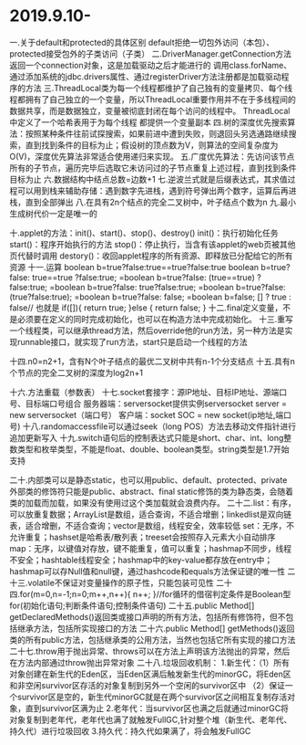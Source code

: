 # 2019.9.10-

一.关于default和protected的具体区别
   default拒绝一切包外访问（本包）、protected接受包外的子类访问（子类）
二.DriverManager.getConnection方法返回一个connection对象，这是加载驱动之后才能进行的
   调用class.forName、通过添加系统的jdbc.drivers属性、通过registerDriver方法注册都是加载驱动程序的方法
三.ThreadLocal类为每一个线程都维护了自己独有的变量拷贝、每个线程都拥有了自己独立的一个变量，所以ThreadLocal重要作用并不在于多线程间的数据共享，而是数据独立，变量被彻底封闭在每个访问的线程中。
   ThreadLocal中定义了一个哈希表用于为每个线程 都提供一个变量副本
四.树的深度优先搜索算法：按照某种条件往前试探搜索，如果前进中遭到失败，则退回头另选通路继续搜索，直到找到条件的目标为止；假设树的顶点数为V，则算法的空间复杂度为O(V)，深度优先算法非常适合使用递归来实现。
五.广度优先算法：先访问该节点所有的子节点，遍历完毕后选取它未访问过的子节点重复上述过程，直到找到条件目标为止
六.数据结构中结点总数=边数+1
七.逆波兰式就是后缀表达式，其求值过程可以用到栈来辅助存储：遇到数字先进栈，遇到符号弹出两个数字，运算后再进栈，直到全部弹出
八.在具有2n个结点的完全二叉树中，叶子结点个数为n
九.最小生成树代价一定是唯一的

十.applet的方法：init()、start()、stop()、destroy()
               init()：执行初始化任务
               start()：程序开始执行的方法
               stop()：停止执行，当含有该applet的web页被其他页代替时调用
               destory()：收回applet程序的所有资源、即释放已分配给它的所有资源
十一.运算
     boolean b=true?false:true==true?false:true
       boolean b=true?false: true==true ?false:true;
      =boolean b=true?false: (true==true) ?false:true;
      =boolean b=true?false:  true?false:true;
      =boolean b=true?false:  (true?false:true);
      =boolean b=true?false: false;
      =boolean b=false;
      [] ? true : false// 也就是
      if([]){
      return true;
    }else {
      return false;
    }
十二.final定义变量，不是必须要在定义的同时完成初始化，也可以在构造方法中完成初始化。
十三.重写一个线程类，可以继承thread方法，然后override他的run方法，另一种方法是实现runnable接口，就实现了run方法，start只是启动一个线程的方法

十四.n0=n2+1，含有N个叶子结点的最优二叉树中共有n-1个分支结点
十五.具有n个节点的完全二叉树的深度为log2n+1

十六.方法重载（参数表）
十七.socket套接字：源IP地址、目标IP地址、源端口号、目标端口号组合
     服务器端：serversocket提供实例serversocket server = new serversocket（端口号）
     客户端：socket SOC = new socket(ip地址,端口号)
十八.randomaccessfile可以通过seek（long POS）方法去移动文件指针进行追加更新写入
十九.switch语句后的控制表达式只能是short、char、int、long整数类型和枚举类型，不能是float、double、boolean类型。string类型是1.7开始支持

二十.内部类可以是静态static，也可以用public、default、protected、private
     外部类的修饰符只能是public、abstract、final
     static修饰的类为静态类，会随着类的加载而加载，如果没有使用过这个类加载就会浪费内存。
二十二.list：有序，可以放重复数据；ArrayList是数组，适合查询，不适合增删；linkedlist是双向链表，适合增删，不适合查询；vector是数组，线程安全，效率较低
      set：无序，不允许重复；hashset是哈希表/散列表；treeset会按照存入元素大小自动排序
      map：无序，以键值对存放，键不能重复，值可以重复；hashmap不同步，线程不安全；hashtable线程安全；hashmap中的key-value都存放在entry中；hashmap可以存Null值和null键，通过hashcode和equals方法保证键的唯一性
二十三.volatile不保证对变量操作的原子性，只能包装可见性
二十四.for(m=0,n=-1;n=0;m++,n++){
            n++;
       }//for循环的借宿判定条件是Boolean型for(初始化语句;判断条件语句;控制条件语句)
二十五.public Method[] getDeclaredMethods()返回类或接口声明的所有方法，包括所有修饰符，但不包括继承方法，包括所实现接口的方法
二十六.public Method[] getMethods()返回类的所有public方法，包括继承类的公用方法，当然也包括它所有实现的接口方法
二十七.throw用于抛出异常、throws可以在方法上声明该方法抛出的异常，然后在方法内部通过throw抛出异常对象
二十八.垃圾回收机制：
      1.新生代：（1）所有对象创建在新生代的Eden区，当Eden区满后触发新生代的minorGC，将Eden区和非空闲survivor区存活的对象复制到另外一个空闲的survivor区中
               （2）保证一个survivor区是空的，新生代minorGC就是在两个survivor区之间相互复制存活对象，直到survivor区满为止
      2.老年代：当survivor区也满之后就通过minorGC将对象复制到老年代，老年代也满了就触发FullGC,针对整个堆（新生代、老年代、持久代）进行垃圾回收
      3.持久代：持久代如果满了，将会触发FullGC
